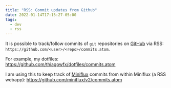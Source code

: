 ```yaml
---
title: "RSS: Commit updates from Github"
date: 2022-01-14T17:15:27-05:00
tags:
  - dev
  - rss
---
```


It is possible to track/follow commits of `git` repositories on [GitHub][github] via RSS: `https://github.com/<user>/<repo>/commits.atom`.

<!--more-->

For example, my dotfiles: https://github.com/thiagowfx/dotfiles/commits.atom

I am using this to keep track of [Miniflux][miniflux] commits from within Miniflux (a RSS webapp): https://github.com/miniflux/v2/commits.atom


[dotfiles-rss]: https://github.com/thiagowfx/dotfiles/commits.atom
[github]: https://github.com/
[miniflux]: https://miniflux.app/
